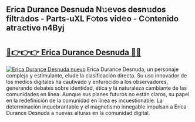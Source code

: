 ## Erica Durance Desnuda N𝚞𝚎vos desn𝚞dos filtr𝚊dos - Parts-uXL F𝚘tos vid𝚎o - C𝚘ntenido atr𝚊ctivo n4Byj

# <h2><a href="http://mb2x0u.tromn.icu/?c=Erica+Durance+Desnuda">🔗👉👉👉 Erica Durance Desnuda 🔗🔗</a></h2>

[![Erica Durance Desnuda nuevo](https://i.imgur.com/pEAQMta.gif)](http://mb2x0u.tromn.icu/?c=Erica+Durance+Desnuda)
Erica Durance Desnuda, un personaje complejo y estimulante, elude la clasificación directa. Su uso innovador de los medios digitales ha cautivado y enfurecido a los observadores, generando debates sobre identidad, ética y la naturaleza cambiante de las comunidades en línea. Aunque sus planes futuros no están claros, su papel en la redefinición de la comunidad en línea es incuestionable. La determinación inquebrantable y el magnetismo innegable impulsan a Erica Durance Desnuda a nuevas alturas en la comunidad digital.
